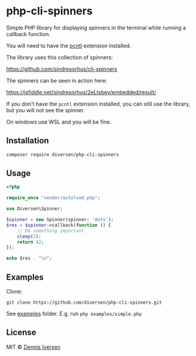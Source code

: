 # php-cli-spinners

Simple PHP library for displaying spinners in the terminal while running a callback function.

You will need to have the [pcntl](https://www.php.net/manual/en/book.pcntl.php) extension installed.

The library uses this collection of spinners:

https://github.com/sindresorhus/cli-spinners

The spinners can be seen in action here:

https://jsfiddle.net/sindresorhus/2eLtsbey/embedded/result/

If you don't have the `pcntl` extension installed, you can still use the library, but you will not see the spinner.

On windows use WSL and you will be fine.

## Installation

```bash
composer require diversen/php-cli-spinners
```

## Usage

```php
<?php

require_once "vendor/autoload.php";

use Diversen\Spinner;

$spinner = new Spinner(spinner: 'dots');
$res = $spinner->callback(function () {
    // Do something important
    sleep(2);
    return 42;
});

echo $res . "\n";

```

## Examples

Clone:

    git clone https://github.com/diversen/php-cli-spinners.git

See [examples](examples) folder. E.g. run `php examples/simple.php`

## License

MIT © [Dennis Iversen](https://github.com/diversen)